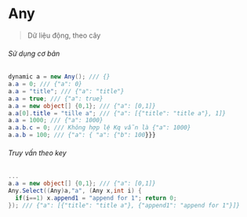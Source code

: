 # Any
> Dữ liệu động, theo cây
###### Sử dụng cơ bản
```c#
dynamic a = new Any(); /// {}
a.a = 0; /// {"a": 0}
a.a = "title"; /// {"a": "title"}
a.a = true; /// {"a": true}
a.a = new object[] {0,1}; /// {"a": [0,1]}
a.a[0].title = "tille a"; /// {"a": [{"title": "title a"}, 1]}
a.a = 1000; /// {"a": 1000}
a.a.b.c = 0; /// Không hợp lệ Kq vẫn là {"a": 1000}
a.a.b = 100; /// {"a": { "a": {"b": 100}}}
```
###### Truy vấn theo key
```c#
...
a.a = new object[] {0,1}; /// {"a": [0,1]}
Any.Select((Any)a,"a", (Any x,int i) {  
  if(i==1) x.append1 = "append for 1"; return 0; 
}); /// {"a": [{"title": "title a"}, {"append1": "append for 1"}]}
```

